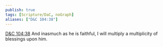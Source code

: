 ```yaml
---
publish: true
tags: [Scripture/DaC, noGraph]
aliases: ["D&C 104:38"]
---
```

[D&C 104:38](https://churchofjesuschrist.org/study/scriptures/dc-testament/dc/104?lang=eng&id=p38#p38) And inasmuch as he is faithful, I will multiply a multiplicity of blessings upon him.
